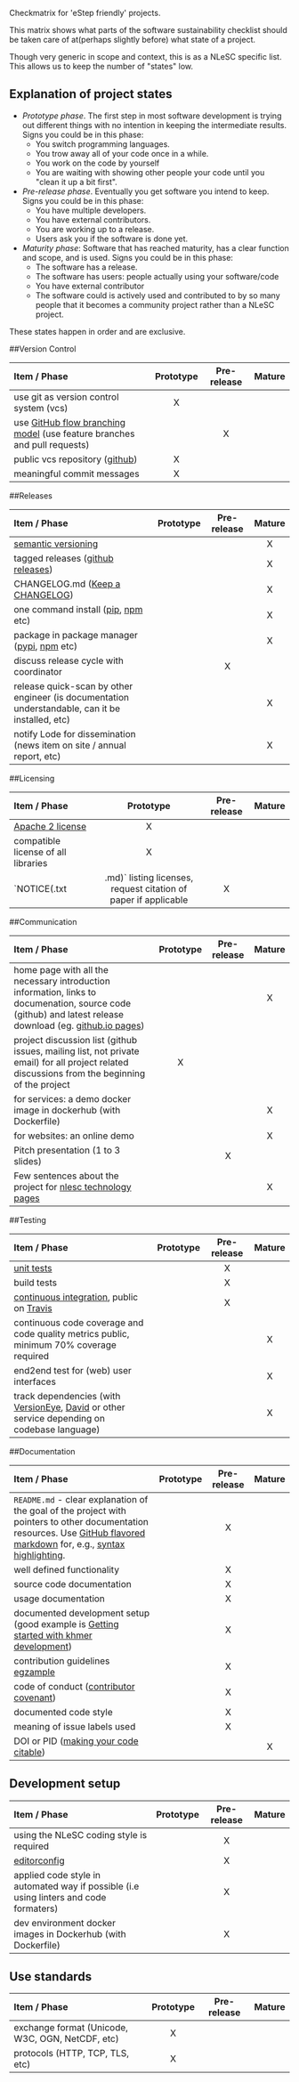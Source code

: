 Checkmatrix for 'eStep friendly' projects.

This matrix shows what parts of the software sustainability checklist should be taken care of at(perhaps slightly before) what state of a project.

Though very generic in scope and context, this is as a NLeSC specific list. This allows us to keep the number of "states" low.

## Explanation of project states

- *Prototype phase*. The first step in most software development is trying out different things with no intention in keeping the intermediate results. Signs you could be in this phase:
  - You switch programming languages.
  - You trow away all of your code once in a while.
  - You work on the code by yourself
  - You are waiting with showing other people your code until you "clean it up a bit first".
- *Pre-release phase*. Eventually you get software you intend to keep. Signs you could be in this phase:
  - You have multiple developers.
  - You have external contributors.
  - You are working up to a release.
  - Users ask you if the software is done yet.
- *Maturity phase*: Software that has reached maturity, has a clear function and scope, and is used. Signs you could be in this phase:
  - The software has a release.
  - The software has users: people actually using your software/code
  - You have external contributor
  - The software could  is actively used and contributed to by so many people that it becomes a community project rather than a NLeSC project.

These states happen in order and are exclusive.

##Version Control

Item / Phase | Prototype | Pre-release | Mature |
:------------|:---------:|:-----------:|:------:|
use git as version control system (vcs)|X
use [GitHub flow branching model](https://guides.github.com/introduction/flow/) (use feature branches and pull requests)||X
public vcs repository ([github](https://github.com/))|X
meaningful commit messages|X


##Releases

Item / Phase | Prototype | Pre-release | Mature |
:------------|:---------:|:-----------:|:------:|
[semantic versioning](http://semver.org/)|||X
tagged releases ([github releases](https://help.github.com/categories/releases/))|||X
CHANGELOG.md ([Keep a CHANGELOG](http://keepachangelog.com/))|||X
one command install ([pip](https://pypi.python.org/pypi/pip), [npm](https://www.npmjs.com/package/npm) etc)|||X
package in package manager ([pypi](https://pypi.python.org/pypi), [npm](https://www.npmjs.com/) etc)|||X
discuss release cycle with coordinator||X
release quick-scan by other engineer (is documentation understandable, can it be installed, etc)|||X
notify Lode for dissemination (news item on site / annual report, etc)|||X

##Licensing

Item / Phase | Prototype | Pre-release | Mature |
:------------|:---------:|:-----------:|:------:|
[Apache 2 license](http://www.apache.org/licenses/LICENSE-2.0)|X
compatible license of all libraries|X
`NOTICE(.txt|.md)` listing licenses, request citation of paper if applicable|X

##Communication

Item / Phase | Prototype | Pre-release | Mature |
:------------|:---------:|:-----------:|:------:|
home page with all the necessary introduction information, links to documenation, source code (github) and latest release download (eg. [github.io pages](https://pages.github.com/))|||X
project discussion list (github issues, mailing list, not private email) for all project related discussions from the beginning of the project|X
for services: a demo docker image in dockerhub (with Dockerfile)|||X
for websites: an online demo|||X
Pitch presentation (1 to 3 slides)||X
Few sentences about the project for [nlesc technology pages](https://www.esciencecenter.nl/technology)|||X

##Testing

Item / Phase | Prototype | Pre-release | Mature |
:------------|:---------:|:-----------:|:------:|
[unit tests](https://en.wikipedia.org/wiki/Unit_testing)||X
build tests||X
[continuous integration](https://en.wikipedia.org/wiki/Continuous_integration), public on [Travis](https://travis-ci.org/)||X
continuous code coverage and code quality metrics public, minimum 70% coverage required|||X
end2end test for (web) user interfaces|||X
track dependencies (with [VersionEye](https://www.versioneye.com/), [David](https://david-dm.org/) or other service depending on codebase language)|||X

##Documentation

Item / Phase | Prototype | Pre-release | Mature |
:------------|:---------:|:-----------:|:------:|
`README.md` - clear explanation of the goal of the project with pointers to other documentation resources. Use [GitHub flavored markdown](https://help.github.com/categories/writing-on-github) for, e.g., [syntax highlighting](https://help.github.com/articles/creating-and-highlighting-code-blocks).||X
well defined functionality||X
source code documentation||X
usage documentation||X
documented development setup (good example is [Getting started with khmer development](http://khmer.readthedocs.org/en/latest/dev/getting-started.html))||X
contribution guidelines [egzample](https://github.com/angular/angular.js/blob/master/CONTRIBUTING.md)||X
code of conduct ([contributor covenant](http://contributor-covenant.org/))||X
documented code style||X
meaning of issue labels used||X
DOI or PID ([making your code citable](https://guides.github.com/activities/citable-code/))|||X


## Development setup

Item / Phase | Prototype | Pre-release | Mature |
:------------|:---------:|:-----------:|:------:|
using the NLeSC coding style is required||X
[editorconfig](http://editorconfig.org/)||X
applied code style in automated way if possible (i.e using linters and code formaters)||X
dev environment docker images in Dockerhub (with Dockerfile)||X

## Use standards

Item / Phase | Prototype | Pre-release | Mature |
:------------|:---------:|:-----------:|:------:|
exchange format (Unicode, W3C, OGN, NetCDF, etc)|X
protocols (HTTP, TCP, TLS, etc)|X
